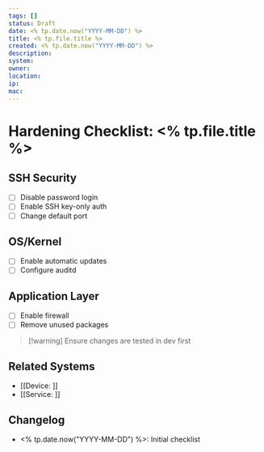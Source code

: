 ```yaml
---
tags: []
status: Draft
date: <% tp.date.now("YYYY-MM-DD") %>
title: <% tp.file.title %>
created: <% tp.date.now("YYYY-MM-DD") %>
description:
system:
owner:
location:
ip:
mac:
---
```


# Hardening Checklist: <% tp.file.title %>

## SSH Security
- [ ] Disable password login
- [ ] Enable SSH key-only auth
- [ ] Change default port

## OS/Kernel
- [ ] Enable automatic updates
- [ ] Configure auditd

## Application Layer
- [ ] Enable firewall
- [ ] Remove unused packages

> [!warning] Ensure changes are tested in dev first

## Related Systems
- [[Device: ]]
- [[Service: ]]

## Changelog
- <% tp.date.now("YYYY-MM-DD") %>: Initial checklist
